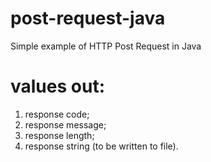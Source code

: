 # post-request-java
Simple example of HTTP Post Request in Java

# values out:
1. response code;
2. response message;
3. response length;
4. response string (to be written to file).
